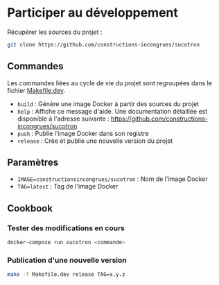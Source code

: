 # Participer au développement

Récupérer les sources du projet :

```sh
git clone https://github.com/constructions-incongrues/sucotron
```

## Commandes

Les commandes liées au cycle de vie du projet sont regroupées dans le fichier [Makefile.dev](Makefile.dev).

- `build` : Génère une image Docker à partir des sources du projet
- `help` : Affiche ce message d'aide. Une documentation détaillée est disponible à l'adresse suivante : https://github.com/constructions-incongrues/sucotron
- `push` : Publie l'image Docker dans son registre
- `release` : Crée et publie une nouvelle version du projet

## Paramètres

- `IMAGE=constructionsincongrues/sucotron` : Nom de l'image Docker
- `TAG=latest` : Tag de l'image Docker

## Cookbook

### Tester des modifications en cours

```sh
docker-compose run sucotron <commande>
```

### Publication d'une nouvelle version

```sh
make -f Makefile.dev release TAG=x.y.z
```

